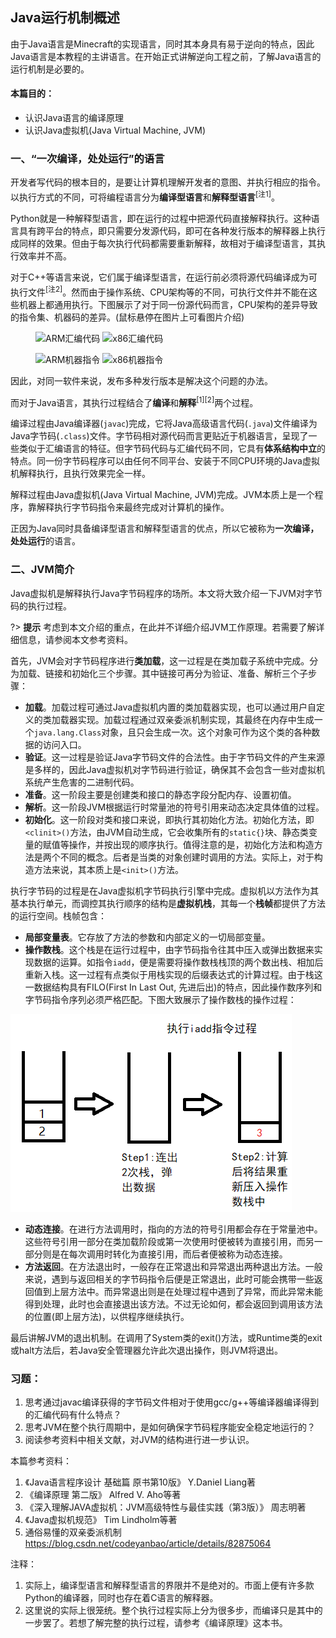 ## Java运行机制概述
由于Java语言是Minecraft的实现语言，同时其本身具有易于逆向的特点，因此Java语言是本教程的主讲语言。在开始正式讲解逆向工程之前，了解Java语言的运行机制是必要的。
#### 本篇目的：
* 认识Java语言的编译原理
* 认识Java虚拟机(Java Virtual Machine, JVM)

### 一、“一次编译，处处运行”的语言

开发者写代码的根本目的，是要让计算机理解开发者的意图、并执行相应的指令。以执行方式的不同，可将编程语言分为**编译型语言**和**解释型语言**<sup>[注1]</sup>。

Python就是一种解释型语言，即在运行的过程中把源代码直接解释执行。这种语言具有跨平台的特点，即只需要分发源代码，即可在各种发行版本的解释器上执行成同样的效果。但由于每次执行代码都需要重新解释，故相对于编译型语言，其执行效率并不高。

对于C++等语言来说，它们属于编译型语言，在运行前必须将源代码编译成为可执行文件<sup>[注2]</sup>。然而由于操作系统、CPU架构等的不同，可执行文件并不能在这些机器上都通用执行。下图展示了对于同一份源代码而言，CPU架构的差异导致的指令集、机器码的差异。(鼠标悬停在图片上可看图片介绍)

<figure class="thumbnails">
    <img src="part1/chapter1/pic/ARMasmcode.png" alt="ARM汇编代码" title="ARM汇编代码">
    <img src="part1/chapter1/pic/x86asmcode.png" alt="x86汇编代码" title="x86汇编代码">
</figure>

<figure class="thumbnails">
    <img src="part1/chapter1/pic/ARMmcode.png" alt="ARM机器指令" title="ARM机器指令">
    <img src="part1/chapter1/pic/x86mcode.png" alt="x86机器指令" title="x86机器指令">
</figure>

因此，对同一软件来说，发布多种发行版本是解决这个问题的办法。

而对于Java语言，其执行过程结合了**编译**和**解释**<sup>[1][2]</sup>两个过程。

编译过程由Java编译器(`javac`)完成，它将Java高级语言代码(`.java`)文件编译为Java字节码(`.class`)文件。字节码相对源代码而言更贴近于机器语言，呈现了一些类似于汇编语言的特征。但字节码代码与汇编代码不同，它具有**体系结构中立**的特点。同一份字节码程序可以由任何不同平台、安装于不同CPU环境的Java虚拟机解释执行，且执行效果完全一样。

解释过程由Java虚拟机(Java Virtual Machine, JVM)完成。JVM本质上是一个程序，靠解释执行字节码指令来最终完成对计算机的操作。

正因为Java同时具备编译型语言和解释型语言的优点，所以它被称为**一次编译，处处运行**的语言。

### 二、JVM简介
Java虚拟机是解释执行Java字节码程序的场所。本文将大致介绍一下JVM对字节码的执行过程。

?> **提示** 考虑到本文介绍的重点，在此并不详细介绍JVM工作原理。若需要了解详细信息，请参阅本文参考资料。

首先，JVM会对字节码程序进行**类加载**，这一过程是在类加载子系统中完成。分为加载、链接和初始化三个步骤。其中链接可再分为验证、准备、解析三个子步骤：
* **加载**。加载过程可通过Java虚拟机内置的类加载器实现，也可以通过用户自定义的类加载器实现。加载过程通过双亲委派机制实现，其最终在内存中生成一个`java.lang.Class`对象，且只会生成一次。这个对象可作为这个类的各种数据的访问入口。
* **验证**。这一过程是验证Java字节码文件的合法性。由于字节码文件的产生来源是多样的，因此Java虚拟机对字节码进行验证，确保其不会包含一些对虚拟机系统产生危害的二进制代码。
*  **准备**。这一阶段主要是创建类和接口的静态字段分配内存、设置初值。
*  **解析**。这一阶段JVM根据运行时常量池的符号引用来动态决定具体值的过程。
*  **初始化**。这一阶段对类和接口来说，即执行其初始化方法。初始化方法，即`<clinit>()`方法，由JVM自动生成，它会收集所有的`static{}`块、静态类变量的赋值等操作，并按出现的顺序执行。值得注意的是，初始化方法和构造方法是两个不同的概念。后者是当类的对象创建时调用的方法。实际上，对于构造方法来说，其本质上是`<init>()`方法。

执行字节码的过程是在Java虚拟机字节码执行引擎中完成。虚拟机以方法作为其基本执行单元，而调控其执行顺序的结构是**虚拟机栈**，其每一个**栈帧**都提供了方法的运行空间。栈帧包含：
* **局部变量表**。它存放了方法的参数和内部定义的一切局部变量。
* **操作数栈**。这个栈是在运行过程中，由字节码指令往其中压入或弹出数据来实现数据的运算。如指令`iadd`，便是需要将操作数栈栈顶的两个数出栈、相加后重新入栈。这一过程有点类似于用栈实现的后缀表达式的计算过程。由于栈这一数据结构具有FILO(First In Last Out, 先进后出)的特点，因此操作数序列和字节码指令序列必须严格匹配。下图大致展示了操作数栈的操作过程：

![opstack](pic/opstack.png)

* **动态连接**。在进行方法调用时，指向的方法的符号引用都会存在于常量池中。这些符号引用一部分在类加载阶段或第一次使用时便被转为直接引用，而另一部分则是在每次调用时转化为直接引用，而后者便被称为动态连接。
* **方法返回**。在方法退出时，一般存在正常退出和异常退出两种退出方法。一般来说，遇到与返回相关的字节码指令后便是正常退出，此时可能会携带一些返回值到上层方法中。而异常退出则是在处理过程中遇到了异常，而此异常未能得到处理，此时也会直接退出该方法。不过无论如何，都会返回到调用该方法的位置(即上层方法)，以供程序继续执行。

最后讲解JVM的退出机制。在调用了System类的exit()方法，或Runtime类的exit或halt方法后，若Java安全管理器允许此次退出操作，则JVM将退出。

### 习题：
1. 思考通过javac编译获得的字节码文件相对于使用gcc/g++等编译器编译得到的汇编代码有什么特点？
2. 思考JVM在整个执行周期中，是如何确保字节码程序能安全稳定地运行的？
3. 阅读参考资料中相关文献，对JVM的结构进行进一步认识。

本篇参考资料：
1. 《Java语言程序设计 基础篇 原书第10版》 Y.Daniel Liang著
2. 《编译原理 第二版》 Alfred V. Aho等著
3. 《深入理解JAVA虚拟机：JVM高级特性与最佳实践（第3版）》 周志明著
4. 《Java虚拟机规范》 Tim Lindholm等著
5. 通俗易懂的双亲委派机制 https://blog.csdn.net/codeyanbao/article/details/82875064

注释：
1. 实际上，编译型语言和解释型语言的界限并不是绝对的。市面上便有许多款Python的编译器，同时也存在着C语言的解释器。
2. 这里说的实际上很笼统。整个执行过程实际上分为很多步，而编译只是其中的一步罢了。若想了解完整的执行过程，请参考《编译原理》这本书。